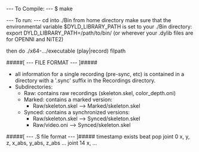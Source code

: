 --- To Compile: ---
$ make

--- To run: ---
cd into ./Bin from home directory
make sure that the environmental variable $DYLD_LIBRARY_PATH is set to your ./Bin directory:
export DYLD_LIBRARY_PATH=/path/to/bin/
(or wherever your .dylib files are for OPENNI and NiTE2)

then do ./x64-.../executable (play|record) filpath



#####[ --- FILE FORMAT --- ]#####
- all information for a single recording (pre-sync, etc) is contained in a directory with a '.sync' suffix in the Recordings directory.
- Subdirectories:
	- Raw: contains raw recordings (skeleton.skel, color_depth.oni)
	- Marked: contains a marked version:
		- Raw/skeleton.skel --> Marked/skeleton.skel
	- Synced: contains a synchronized versions:
		 - Raw/skeleton.skel --> Synced/skeleton.skel 
		 - Raw/video.oni --> Synced/skeleton.skel




#####[ --- .S file format --- ]#####
timestamp
exists
beat
pop
joint 0 x, y, z, x_abs, y_abs, z_abs
...
joint 14 x, ...
